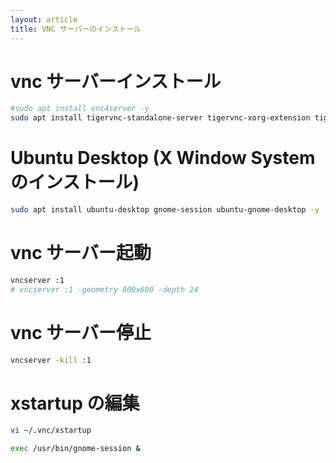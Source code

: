 ```yaml
---
layout: article
title: VNC サーバーのインストール
---
```


# vnc サーバーインストール

```sh
#sudo apt install vnc4server -y
sudo apt install tigervnc-standalone-server tigervnc-xorg-extension tigervnc-viewer -y
```

# Ubuntu Desktop (X Window System のインストール)
```sh
sudo apt install ubuntu-desktop gnome-session ubuntu-gnome-desktop -y
```

# vnc サーバー起動

```sh
vncserver :1
# vncserver :1 -geometry 800x600 -depth 24
```

# vnc サーバー停止
```sh
vncserver -kill :1
```

# xstartup の編集
```sh
vi ~/.vnc/xstartup
```

```sh
exec /usr/bin/gnome-session &
```